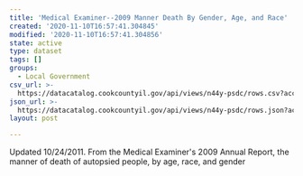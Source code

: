 ```yaml
---
title: 'Medical Examiner--2009 Manner Death By Gender, Age, and Race'
created: '2020-11-10T16:57:41.304845'
modified: '2020-11-10T16:57:41.304856'
state: active
type: dataset
tags: []
groups:
  - Local Government
csv_url: >-
  https://datacatalog.cookcountyil.gov/api/views/n44y-psdc/rows.csv?accessType=DOWNLOAD
json_url: >-
  https://datacatalog.cookcountyil.gov/api/views/n44y-psdc/rows.json?accessType=DOWNLOAD
layout: post

---
```

Updated 10/24/2011.  From the Medical Examiner's 2009 Annual Report, the manner of death of autopsied people, by age, race, and gender
